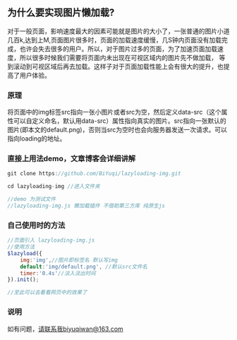 ## 为什么要实现图片懒加载?
对于一般页面，影响速度最大的因素可能就是图片的大小了，一张普通的图片小道几百k,达到上M,页面图片很多时，页面的加载速度缓慢，几S钟内页面没有加载完成，也许会失去很多的用户。所以，对于图片过多的页面，为了加速页面加载速度，所以很多时候我们需要将页面内未出现在可视区域内的图片先不做加载， 等到滚动到可视区域后再去加载。这样子对于页面加载性能上会有很大的提升，也提高了用户体验。

### 原理
将页面中的img标签src指向一张小图片或者src为空，然后定义data-src（这个属性可以自定义命名，默认用data-src）属性指向真实的图片。src指向一张默认的图片(即本文的default.png)，否则当src为空时也会向服务器发送一次请求。可以指向loading的地址。

### 直接上用法demo，文章博客会详细讲解
```javascript
git clone https://github.com/BiYuqi/lazyloading-img.git

cd lazyloading-img //进入文件夹

//demo 为测试文件
//lazyloading-img.js 懒加载插件 不借助第三方库 纯原生js

```
### 自己使用时的方法
```javascript
//页面引入 lazyloading-img.js
//使用方法
$lazyload({
    img:'img',//图片即标签名 默认写img
    default:'img/default.png', //默认src文件名
    timer:'0.4s'//淡入淡出时间
}).init();

//至此可以去看看网页中的效果了
```
### 说明
如有问题，请联系我biyuqiwan@163.com
